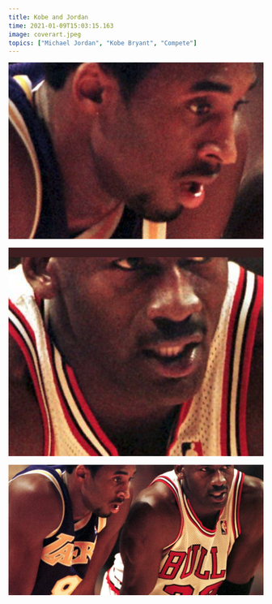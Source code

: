 ```yaml
---
title: Kobe and Jordan
time: 2021-01-09T15:03:15.163
image: coverart.jpeg
topics: ["Michael Jordan", "Kobe Bryant", "Compete"]
---
```


![](image/1.png)

![](image/2.png)

![](image/3.png)
